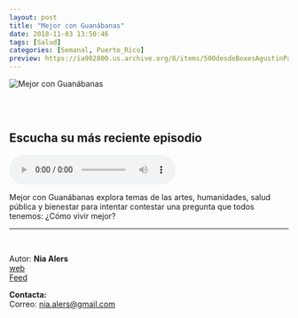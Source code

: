 ```yaml
---
layout: post
title: "Mejor con Guanábanas"
date: 2018-11-03 13:50:46
tags: [Salud]
categories: [Semanal, Puerto_Rico]
preview: https://ia902800.us.archive.org/8/items/500desdeBoxesAgustinPalmeiro/300Coverart_conguanabanas-NiaAlers.jpg
---
```


![Mejor con Guanábanas](https://ia902800.us.archive.org/8/items/500desdeBoxesAgustinPalmeiro/500Coverart_conguanabanas-NiaAlers.jpg)

<br/>
<br/>

## Escucha su más reciente episodio

<!--reproductor-feed=https://mejorconguanabanas.libsyn.com/rss-->
<!--reproductor-start-->
<audio id="audio" preload="auto" controls="" src="https://traffic.libsyn.com/secure/mejorconguanabanas/Ep_009_MCG_12_16_18.mp3?dest-id=819380"></audio>
<!--reproductor-end-->

Mejor con Guanábanas explora temas de las artes, humanidades, salud pública y bienestar para intentar contestar una pregunta que todos tenemos: ¿Cómo vivir mejor?

_ _ _

<br>

Autor: **Nia Alers**  
[web](http://mejorconguanabanas.libsyn.com/)  
[Feed](https://mejorconguanabanas.libsyn.com/rss)  


**Contacta:**  
Correo: [nia.alers@gmail.com](mailto:nia.alers@gmail.com)  

